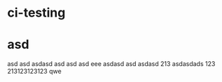 # ci-testing
# asd
asd
asd
asdasd
asd
asd
asd
eee
asdasd
asd
asdasd
213
asdasdads
123
213123123123
qwe
